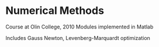 # Numerical Methods
Course at Olin College, 2010
Modules implemented in Matlab

Includes Gauss Newton, Levenberg-Marquardt optimization
